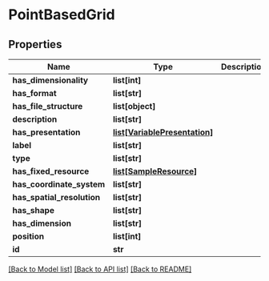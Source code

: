 # PointBasedGrid

## Properties
Name | Type | Description | Notes
------------ | ------------- | ------------- | -------------
**has_dimensionality** | **list[int]** |  | [optional] 
**has_format** | **list[str]** |  | [optional] 
**has_file_structure** | **list[object]** |  | [optional] 
**description** | **list[str]** |  | [optional] 
**has_presentation** | [**list[VariablePresentation]**](VariablePresentation.md) |  | [optional] 
**label** | **list[str]** |  | [optional] 
**type** | **list[str]** |  | [optional] 
**has_fixed_resource** | [**list[SampleResource]**](SampleResource.md) |  | [optional] 
**has_coordinate_system** | **list[str]** |  | [optional] 
**has_spatial_resolution** | **list[str]** |  | [optional] 
**has_shape** | **list[str]** |  | [optional] 
**has_dimension** | **list[str]** |  | [optional] 
**position** | **list[int]** |  | [optional] 
**id** | **str** |  | [optional] 

[[Back to Model list]](../#documentation-for-models) [[Back to API list]](../#documentation-for-api-endpoints) [[Back to README]](../)


